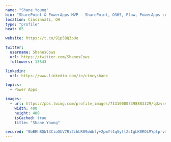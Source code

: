 ```yaml
---
name: "Shane Young"
bio: "SharePoint & PowerApps MVP - SharePoint, O365, Flow, PowerApps consulting? @PowerApps911 | Pure Snark? You found it."
location: Cincinnati, OH
type: "profile"
heat: 65

website: https://t.co/91p5BQ3pUe

twitter:
  username: ShanesCows
  url: https://twitter.com/ShanesCows
  followers: 13543

linkedin:
  url: https://www.linkedin.com/in/cincyshane

topics:
  - Power Apps

images:
  - url: https://pbs.twimg.com/profile_images/713100007398883329/qUzvsvQ3_400x400.jpg
    width: 400
    height: 400
    isCached: true
    title: "Shane Young"

secured: "0bBEhBQW13CioOUV7Ri2ihLR09wWbfy+2pmYl4qSyflZsIgLK0ROLMYplprvmz6VdHoFdfMGHLJ6PAKUBMur1Ijs/L7uVBaMpuqnr2WII7YXSRq7It1BwobCUJDrFqbsZThE6RWLSSn7zqHwi7CdWXqjzdJU5D1KHqmyupbpv1J5veUe2NNBRnSXgYFRNIhvdGDd9JgY+b884A+e1cxHzV9nmVyJlkP9w9coIAx4WR6Hl1S/KC/gY5G8yu9uqrEWkmafzjr470gha/wWHydwMz+cFmiprCaHiOInYUYkiPwwWh+RWATLQwnjsYi7bNo3ovwfC/2vmWoOgVFja3zXo6Gd/V188gFmSOQf30vHM/DY3LnEShuojLhfaW6LY9620FTYbQw/LsKU5Loq/f3T8gs4PsWmMq3QXhTilynqcFw=;gC0bKiSqk6q/qc9cuH1isg=="
---
```


